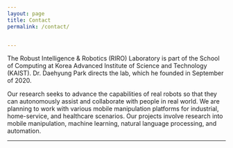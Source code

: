 ```yaml
---
layout: page
title: Contact
permalink: /contact/


---
```


The Robust Intelligence & Robotics (RIRO) Laboratory is part of the School of Computing at Korea Advanced Institute of Science and Technology (KAIST). Dr. Daehyung Park directs the lab, which he founded in September of 2020.   

Our research seeks to advance the capabilities of real robots so that they can autonomously assist and collaborate with people in real world. We are planning to work with various mobile manipulation platforms for industrial, home-service, and healthcare scenarios. Our projects involve research into mobile manipulation, machine learning, natural language processing, and automation. 

-----
